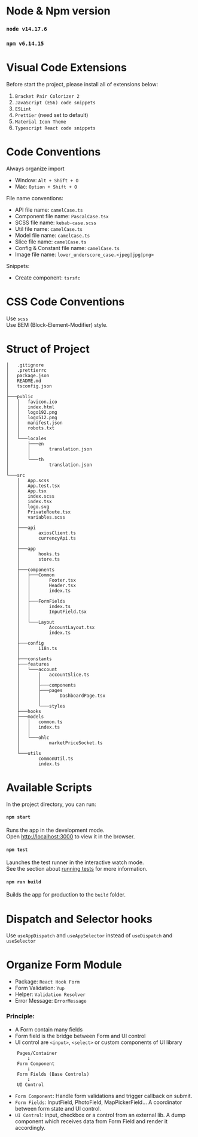 # Node & Npm version

### `node v14.17.6`

### `npm v6.14.15`

# Visual Code Extensions

Before start the project, please install all of extensions below:

1. `Bracket Pair Colorizer 2`
2. `JavaScript (ES6) code snippets`
3. `ESLint`
4. `Prettier` (need set to default)
5. `Material Icon Theme`
6. `Typescript React code snippets`

# Code Conventions

Always organize import

- Window: `Alt + Shift + O`
- Mac: `Option + Shift + O`

File name conventions:

- API file name: `camelCase.ts`
- Component file name: `PascalCase.tsx`
- SCSS file name: `kebab-case.scss`
- Util file name: `camelCase.ts`
- Model file name: `camelCase.ts`
- Slice file name: `camelCase.ts`
- Config & Constant file name: `camelCase.ts`
- Image file name: `lower_underscore_case.<jpeg|jpg|png>`

Snippets:

- Create component: `tsrsfc`

# CSS Code Conventions

Use `scss`\
Use BEM (Block-Element-Modifier) style.

# Struct of Project

```
│   .gitignore
│   .prettierrc
│   package.json
│   README.md
│   tsconfig.json
│
├───public
│   │   favicon.ico
│   │   index.html
│   │   logo192.png
│   │   logo512.png
│   │   manifest.json
│   │   robots.txt
│   │
│   └───locales
│       ├───en
│       │       translation.json
│       │
│       └───th
│               translation.json
│
└───src
    │   App.scss
    │   App.test.tsx
    │   App.tsx
    │   index.scss
    │   index.tsx
    │   logo.svg
    │   PrivateRoute.tsx
    │   variables.scss
    │
    ├───api
    │       axiosClient.ts
    │       currencyApi.ts
    │
    ├───app
    │       hooks.ts
    │       store.ts
    │
    ├───components
    │   ├───Common
    │   │       Footer.tsx
    │   │       Header.tsx
    │   │       index.ts
    │   │
    │   ├───FormFields
    │   │       index.ts
    │   │       InputField.tsx
    │   │
    │   └───Layout
    │           AccountLayout.tsx
    │           index.ts
    │
    ├───config
    │       i18n.ts
    │
    ├───constants
    ├───features
    │   └───account
    │       │   accountSlice.ts
    │       │
    │       ├───components
    │       ├───pages
    │       │       DashboardPage.tsx
    │       │
    │       └───styles
    ├───hooks
    ├───models
    │   │   common.ts
    │   │   index.ts
    │   │
    │   └───ohlc
    │           marketPriceSocket.ts
    │
    └───utils
            commonUtil.ts
            index.ts
```

# Available Scripts

In the project directory, you can run:

#### `npm start`

Runs the app in the development mode.<br />
Open [http://localhost:3000](http://localhost:3000) to view it in the browser.

#### `npm test`

Launches the test runner in the interactive watch mode.<br />
See the section about [running tests](https://facebook.github.io/create-react-app/docs/running-tests) for more information.

#### `npm run build`

Builds the app for production to the `build` folder.<br />

# Dispatch and Selector hooks

Use `useAppDispatch` and `useAppSelector` instead of `useDispatch` and `useSelector`

# Organize Form Module

- Package: `React Hook Form`
- Form Validation: `Yup`
- Helper: `Validation Resolver`
- Error Message: `ErrorMessage`

### Principle:

- A Form contain many fields
- Form field is the bridge between Form and UI control
- UI control are `<input>`, `<select>` or custom components of UI library

```
    Pages/Container
        ⭣
    Form Component
        ⭣
    Form Fields (Base Controls)
        ⭣
    UI Control
```

- `Form Component`: Handle form validations and trigger callback on submit.
- `Form Fields`: InputField, PhotoField, MapPickerField... A coordinator between form state and UI control.
- `UI Control`: input, checkbox or a control from an external lib. A dump component which receives data from Form Field and render it accordingly.
